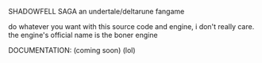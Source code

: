SHADOWFELL SAGA
an undertale/deltarune fangame

do whatever you want with this source code and engine, i don't really care. the engine's official name is the boner engine

DOCUMENTATION: (coming soon) (lol)
